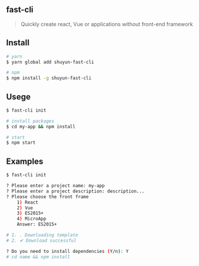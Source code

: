## fast-cli

> Quickly create react, Vue or applications without front-end framework

## Install
```bash
# yarn
$ yarn global add shuyun-fast-cli

# npm
$ npm install -g shuyun-fast-cli
```

## Usege

```bash
$ fast-cli init

# install packages
$ cd my-app && npm install

# start
$ npm start
```

## Examples
```bash
$ fast-cli init

? Please enter a project name: my-app
? Please enter a project description: description...
? Please choose the front frame
    1) React
    2) Vue
    3) ES2015+
    4) MicroApp
    Answer: ES2015+

# 1. . Downloading template
# 2. ✔ Download successful

? Do you need to install dependencies (Y/n): Y
# cd name && npm install
```
